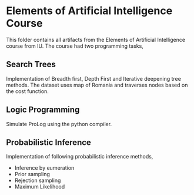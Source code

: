# Elements of Artificial Intelligence Course
This folder contains all artifacts from the Elements of Artificial Intelligence course from IU. The course had two programming tasks,

## Search Trees
Implementation of Breadth first, Depth First and Iterative deepening tree methods. The dataset uses map of Romania and traverses nodes based on the cost function.

## Logic Programming
Simulate ProLog using the python compiler.

## Probabilistic Inference
Implementation of following probabilistic inference methods,
 * Inference by eumeration
 * Prior sampling
 * Rejection sampling
 * Maximum Likelihood
